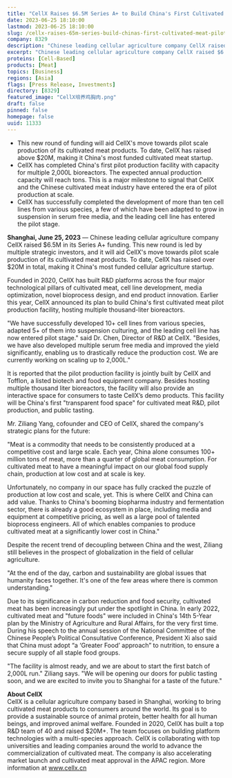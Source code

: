```yaml
---
title: "CellX Raises $6.5M Series A+ to Build China's First Cultivated Meat Pilot Facility"
date: 2023-06-25 18:10:00
lastmod: 2023-06-25 18:10:00
slug: /cellx-raises-65m-series-build-chinas-first-cultivated-meat-pilot-facility
company: 8329
description: "Chinese leading cellular agriculture company CellX raised $6.5M in its Series A+ funding"
excerpt: "Chinese leading cellular agriculture company CellX raised $6.5M in its Series A+ funding"
proteins: [Cell-Based]
products: [Meat]
topics: [Business]
regions: [Asia]
flags: [Press Release, Investments]
directory: [8329]
featured_image: "CellX培养鸡胸肉.png"
draft: false
pinned: false
homepage: false
uuid: 11333
---
```

<ul>
<li>This new round of funding will aid CellX's move towards pilot scale production of its cultivated meat products. To date, CellX has raised above $20M, making it China's most funded cultivated meat startup. </li>
<li>CellX has completed China's first pilot production facility with capacity for multiple 2,000L bioreactors. The expected annual production capacity will reach tons. This is a major milestone to signal that CellX and the Chinese cultivated meat industry have entered the era of pilot production at scale.</li>
<li>CellX has successfully completed the development of more than ten cell lines from various species, a few of which have been adapted to grow in suspension in serum free media, and the leading cell line has entered the pilot stage.</li>
</ul>
<p><strong>Shanghai, June 25, 2023</strong> — Chinese leading cellular agriculture company CellX raised $6.5M in its Series A+ funding. This new round is led by multiple strategic investors, and it will aid CellX's move towards pilot scale production of its cultivated meat products. To date, CellX has raised over $20M in total, making it China's most funded cellular agriculture startup.</p>
<p>Founded in 2020, CellX has built R&D platforms across the four major technological pillars of cultivated meat, cell line development, media optimization, novel bioprocess design, and end product innovation. Earlier this year, CellX announced its plan to build China's first cultivated meat pilot production facility, hosting multiple thousand-liter bioreactors.</p>
<p>"We have successfully developed 10+ cell lines from various species, adapted 5+ of them into suspension culturing, and the leading cell line has now entered pilot stage." said Dr. Chen, Director of R&D at CellX. "Besides, we have also developed multiple serum free media and improved the yield significantly, enabling us to drastically reduce the production cost. We are currently working on scaling up to 2,000L."</p>
<p>It is reported that the pilot production facility is jointly built by CellX and Tofflon, a listed biotech and food equipment company. Besides hosting multiple thousand liter bioreactors, the facility will also provide an interactive space for consumers to taste CellX’s demo products. This facility will be China's first "transparent food space" for cultivated meat R&D, pilot production, and public tasting.</p>
<p>Mr. Ziliang Yang, cofounder and CEO of CellX, shared the company's strategic plans for the future:</p>
<p>"Meat is a commodity that needs to be consistently produced at a competitive cost and large scale. Each year, China alone consumes 100+ million tons of meat, more than a quarter of global meat consumption. For cultivated meat to have a meaningful impact on our global food supply chain, production at low cost and at scale is key.</p>
<p>Unfortunately, no company in our space has fully cracked the puzzle of production at low cost and scale, yet. This is where CellX and China can add value. Thanks to China's booming biopharma industry and fermentation sector, there is already a good ecosystem in place, including media and equipment at competitive pricing, as well as a large pool of talented bioprocess engineers. All of which enables companies to produce cultivated meat at a significantly lower cost in China."</p>
<p>Despite the recent trend of decoupling between China and the west, Ziliang still believes in the prospect of globalization in the field of cellular agriculture.</p>
<p>"At the end of the day, carbon and sustainability are global issues that humanity faces together. It's one of the few areas where there is common understanding."</p>
<p>Due to its significance in carbon reduction and food security, cultivated meat has been increasingly put under the spotlight in China. In early 2022, cultivated meat and "future foods" were included in China's 14th 5-Year plan by the Ministry of Agriculture and Rural Affairs, for the very first time. During his speech to the annual session of the National Committee of the Chinese People’s Political Consultative Conference, President Xi also said that China must adopt “a ‘Greater Food’ approach” to nutrition, to ensure a secure supply of all staple food groups.</p>
<p>"The facility is almost ready, and we are about to start the first batch of 2,000L run." Ziliang says. "We will be opening our doors for public tasting soon, and we are excited to invite you to Shanghai for a taste of the future."</p>
<p><strong>About CellX</strong><br />
CellX is a cellular agriculture company based in Shanghai, working to bring cultivated meat products to consumers around the world. Its goal is to provide a sustainable source of animal protein, better health for all human beings, and improved animal welfare. Founded in 2020, CellX has built a top R&D team of 40 and raised $20M+. The team focuses on building platform technologies with a multi-species approach. CellX is collaborating with top universities and leading companies around the world to advance the commercialization of cultivated meat. The company is also accelerating market launch and cultivated meat approval in the APAC region. More information at <a href="http://www.cellx.cn">www.cellx.cn</a></p>
